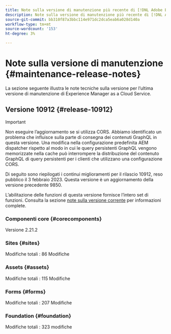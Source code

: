 ```yaml
---
title: Note sulla versione di manutenzione più recente di [!DNL Adobe Experience Manager] as a Cloud Service.
description: Note sulla versione di manutenzione più recente di [!DNL Adobe Experience Manager] as a Cloud Service.
source-git-commit: bb310f87a3bbc114e971dc2dca5eab6a028d140a
workflow-type: tm+mt
source-wordcount: '153'
ht-degree: 3%

---
```



# Note sulla versione di manutenzione {#maintenance-release-notes}

La sezione seguente illustra le note tecniche sulla versione per l’ultima versione di manutenzione di Experience Manager as a Cloud Service.

## Versione 10912 {#release-10912}

>[!IMPORTANT]
> Non eseguire l’aggiornamento se si utilizza CORS. Abbiamo identificato un problema che influisce sulla parte di consegna dei contenuti GraphQL in questa versione. Una modifica nella configurazione predefinita AEM dispatcher rispetto al modo in cui le query persistenti GraphQL vengono memorizzate nella cache può interrompere la distribuzione del contenuto GraphQL di query persistenti per i clienti che utilizzano una configurazione CORS.

Di seguito sono riepilogati i continui miglioramenti per il rilascio 10912, reso pubblico il 3 febbraio 2023. Questa versione è un aggiornamento della versione precedente 9850.

L’abilitazione delle funzioni di questa versione fornisce l’intero set di funzioni. Consulta la sezione [note sulla versione corrente](/help/release-notes/release-notes-cloud/release-notes-current.md) per informazioni complete.

### Componenti core  {#corecomponents}

Versione 2.21.2

### Sites {#sites}

Modifiche totali : 86 Modifiche

### Assets {#assets}

Modifiche totali : 115 Modifiche

### Forms {#forms}

Modifiche totali : 207 Modifiche

### Foundation {#foundation}

Modifiche totali : 323 modifiche
